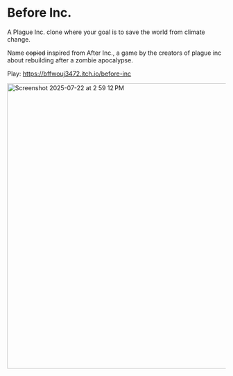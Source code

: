 # Before Inc.

A Plague Inc. clone where your goal is to save the world from climate change. 

Name ~~copied~~ inspired from After Inc., a game by the creators of plague inc about rebuilding after a zombie apocalypse.

Play: https://bffwouj3472.itch.io/before-inc


<img width="1185" height="658" alt="Screenshot 2025-07-22 at 2 59 12 PM" src="https://github.com/user-attachments/assets/8516440d-2735-4104-b329-3885fe657e1c" />
